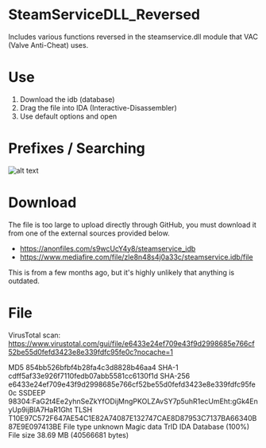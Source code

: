 # SteamServiceDLL_Reversed
Includes various functions reversed in the steamservice.dll module that VAC (Valve Anti-Cheat) uses.

# Use
1. Download the idb (database)
2. Drag the file into IDA (Interactive-Disassembler)
3. Use default options and open

# Prefixes / Searching
![alt text](https://i.imgur.com/t6CZaSG.png)

# Download
The file is too large to upload directly through GitHub, you must download it from one of the external sources provided below.

- https://anonfiles.com/s9wcUcY4y8/steamservice_idb
- https://www.mediafire.com/file/zle8n48s4j0a33c/steamservice.idb/file

This is from a few months ago, but it's highly unlikely that anything is outdated.

# File
VirusTotal scan: https://www.virustotal.com/gui/file/e6433e24ef709e43f9d2998685e766cf52be55d0fefd3423e8e339fdfc95fe0c?nocache=1

MD5 854bb526bfbf4b28fa4c3d8828b46aa4
SHA-1 cdff5af33e926f7110fedb07abb5581cc6130f1d
SHA-256 e6433e24ef709e43f9d2998685e766cf52be55d0fefd3423e8e339fdfc95fe0c
SSDEEP 98304:FaG2t4Ee2yhnSeZkYfODijMngPKOLZAvSY7p5uhR1ecUmEht:gGk4EnyUp9ijBlA7HaR1Ght
TLSH T10E97C572F647AE54C1E82A74087E132747CAE8D87953C7137BA66340B87E9E097413BE
File type unknown
Magic data
TrID IDA Database (100%)
File size 38.69 MB (40566681 bytes) 
